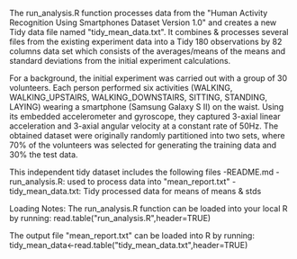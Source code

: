 The run_analysis.R function processes data from the "Human Activity Recognition Using Smartphones Dataset Version 1.0" and creates a new Tidy data file named "tidy_mean_data.txt". It combines & processes several files from the existing experiment data into a Tidy 180 observations by 82 columns data set which consists of the averages/means of the means and standard deviations from the initial experiment calculations.

For a background, the initial experiment was carried out with a group of 30 volunteers. Each person performed six activities (WALKING, WALKING_UPSTAIRS, WALKING_DOWNSTAIRS, SITTING, STANDING, LAYING) wearing a smartphone (Samsung Galaxy S II) on the waist. Using its embedded accelerometer and gyroscope, they captured 3-axial linear acceleration and 3-axial angular velocity at a constant rate of 50Hz. The obtained dataset were originally randomly partitioned into two sets, where 70% of the volunteers was selected for generating the training data and 30% the test data. 

This independent tidy dataset includes the following files
-README.md
-run_analysis.R: used to process data into "mean_report.txt"
-tidy_mean_data.txt: Tidy processed data for means of means & stds

Loading Notes:
The run_analysis.R function can be loaded into your local R by running:
  read.table("run_analysis.R",header=TRUE)

The output file "mean_report.txt" can be loaded into R by running:
  tidy_mean_data<-read.table("tidy_mean_data.txt",header=TRUE)
